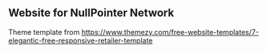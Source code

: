## Website for NullPointer Network
Theme template from https://www.themezy.com/free-website-templates/7-elegantic-free-responsive-retailer-template
